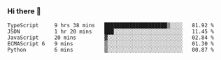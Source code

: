 ### Hi there 👋

<!--START_SECTION:waka-->
```text
TypeScript     9 hrs 38 mins   ████████████████████▒░░░░   81.92 % 
JSON           1 hr 20 mins    ███░░░░░░░░░░░░░░░░░░░░░░   11.45 % 
JavaScript     20 mins         ▓░░░░░░░░░░░░░░░░░░░░░░░░   02.84 % 
ECMAScript 6   9 mins          ▒░░░░░░░░░░░░░░░░░░░░░░░░   01.30 % 
Python         6 mins          ▒░░░░░░░░░░░░░░░░░░░░░░░░   00.87 % 
```
<!--END_SECTION:waka-->

<!--
**arlenxuzj/arlenxuzj** is a ✨ _special_ ✨ repository because its `README.md` (this file) appears on your GitHub profile.

Here are some ideas to get you started:

- 🔭 I’m currently working on ...
- 🌱 I’m currently learning ...
- 👯 I’m looking to collaborate on ...
- 🤔 I’m looking for help with ...
- 💬 Ask me about ...
- 📫 How to reach me: ...
- 😄 Pronouns: ...
- ⚡ Fun fact: ...
-->
